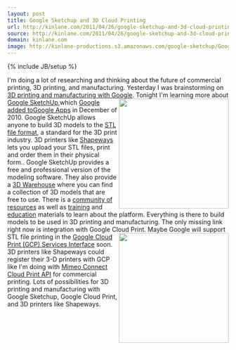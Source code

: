 ```yaml
---
layout: post
title: Google Sketchup and 3D Cloud Printing
url: http://kinlane.com/2011/04/26/google-sketchup-and-3d-cloud-printing/
source: http://kinlane.com/2011/04/26/google-sketchup-and-3d-cloud-printing/
domain: kinlane.com
image: http://kinlane-productions.s3.amazonaws.com/google-sketchup/Google-SketchUp.png
---
```

{% include JB/setup %}

<p>
     I'm doing a lot of researching and thinking about the future of commercial printing, 3D printing, and manufacturing. Yesterday I was brainstorming on <a title="3D printing and manufacturing with Google" href="http://www.kinlane.com/2011/04/3d-printing-and-manufacturing-with-google/">3D printing and manufacturing with Google</a>.<img class="c1" src="http://kinlane-productions.s3.amazonaws.com/google-sketchup/Google-SketchUp.png" alt="" width="250" align="right" /> Tonight I'm learning more about <a title="Google SketchUp" href="http://sketchup.google.com/intl/en/">Google SketchUp</a>,which <a title="Google added to Google Apps" href="http://googlesmb.blogspot.com/2010/12/now-available-with-google-apps-google_03.html">Google added toGoogle Apps</a> in December of 2010. Google SketchUp allows anyone to build 3D models to the <a title="STL file format" href="http://en.wikipedia.org/wiki/STL_(file_format)">STL file format</a>, a standard for the 3D print industry. 3D printers like <a title="Shapeways" href="http://www.shapeways.com/">Shapeways</a> lets you upload your STL files, print and order them in their physical form.. Google SketchUp provides a free and professional version of the modeling software. They also provide a <a title="3D Warehouse" href="http://sketchup.google.com/intl/en/product/3dwh.html">3D Warehouse</a> where you can find a collection of 3D models that are free to use. There is a <a title="community of resources" href="http://sketchup.google.com/intl/en/community/">community of resources</a> as well as <a title="training" href="http://sketchup.google.com/intl/en/training/">training</a> and <a title="education" href="http://sketchup.google.com/intl/en/industries/education.html">education</a> materials to learn about the platform. Everything is there to build models to be used in 3D printing and manufacturing. The only missing link right now is integration with Google Cloud Print.<img class="c1" src="http://kinlane-productions.s3.amazonaws.com/3D-Printing/shapeways_logo.png" alt="" width="250" align="right" /> Maybe Google will support STL file printing in the <a title="Google Cloud Print Services Interface" href="http://www.kinlane.com/category/google/google-cloud-print-services-interface/">Google Cloud Print (GCP) Services Interface</a> soon. 3D printers like Shapeways could register their 3-D printers with GCP like I'm doing with <a title="Mimeo Connect Cloud Print API" href="http://developer.mimeo.com">Mimeo Connect Cloud Print API</a> for commercial printing. Lots of possibilities for 3D printing and manufacturing with Google Sketchup, Google Cloud Print, and 3D printers like Shapeways.
</p>
